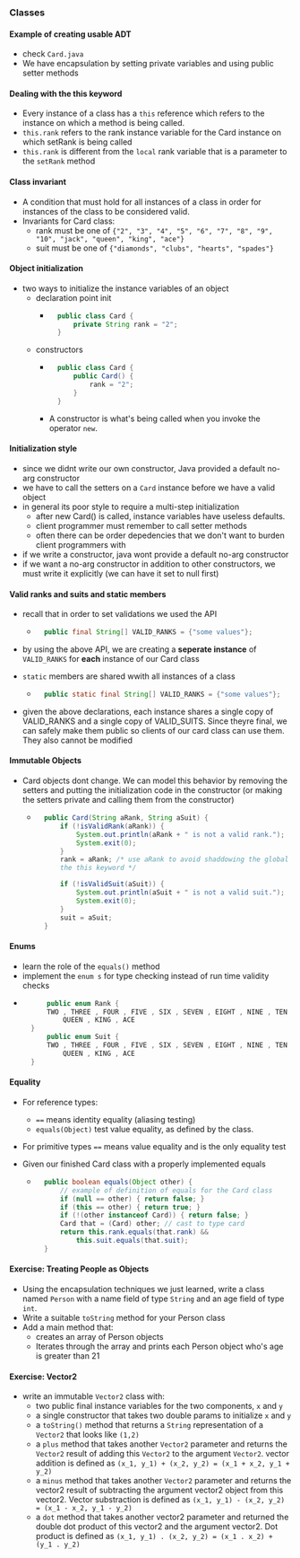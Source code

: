 ### Classes


#### Example of creating usable ADT
- check `Card.java`
- We have encapsulation by setting private variables and using public setter methods

#### Dealing with the this keyword
- Every instance of a class has a `this` reference which refers to the instance on which a method is being called.
- `this.rank` refers to the rank instance variable for the Card instance on which setRank is being called
- `this.rank` is different from the `local` rank variable that is a parameter to the `setRank` method 



#### Class invariant
- A condition that must hold for all instances of a class in order for instances of the class to be considered valid.
- Invariants for Card class:
    - rank must be one of `{"2", "3", "4", "5", "6", "7", "8", "9", "10", "jack", "queen", "king", "ace"}`
    - suit must be one of `{"diamonds", "clubs", "hearts", "spades"}`

#### Object initialization
- two ways to initialize the instance variables of an object 
    - declaration point init
        - ```java
            public class Card {
                private String rank = "2";
            }
            ```
    - constructors 
        - ```java
            public class Card {
                public Card() {
                    rank = "2";
                }
            }
        - A constructor is what's being called when you invoke the operator `new`.


#### Initialization style
- since we didnt write our own constructor, Java provided a default no-arg constructor
- we have to call the setters on a `Card` instance before we have a valid object
- in general its poor style to require a multi-step initialization
    - after new Card() is called, instance variables have useless defaults.
    - client programmer must remember to call setter methods
    - often there can be order depedencies that we don't want to burden client programmers with
- if we write a constructor, java wont provide a default no-arg constructor
- if we want a no-arg constructor in addition to other constructors, we must write it explicitly (we can have it set to null first)


#### Valid ranks and suits and static members

- recall that in order to set validations we used the API
    - ```java
        public final String[] VALID_RANKS = {"some values"};
        ```

- by using the above API, we are creating a **seperate instance** of `VALID_RANKS` for **each** instance of our Card class

- `static` members are shared wwith all instances of a class
    - ```java
        public static final String[] VALID_RANKS = {"some values"};
        ```
- given the above declarations, each instance shares a single copy of VALID_RANKS and a single copy of VALID_SUITS. Since theyre final, we can safely make them public so clients of our card class can use them. They also cannot be modified


#### Immutable Objects 
- Card objects dont change. We can model this behavior by removing the setters and putting the initialization code in the constructor (or making the setters private and calling them from the constructor)
    - ```java
        public Card(String aRank, String aSuit) {
            if (!isValidRank(aRank)) {
                System.out.println(aRank + " is not a valid rank.");
                System.exit(0);
            }
            rank = aRank; /* use aRank to avoid shaddowing the global variable and to also avoid using
            the this keyword */

            if (!isValidSuit(aSuit)) {
                System.out.println(aSuit + " is not a valid suit.");
                System.exit(0);
            }
            suit = aSuit;
        }
        ```

#### Enums

- learn the role of the `equals()` method 
- implement the `enum s` for type checking instead of run time validity checks
- ```java
        public enum Rank {
        TWO , THREE , FOUR , FIVE , SIX , SEVEN , EIGHT , NINE , TEN , JACK ,
            QUEEN , KING , ACE
    }
        public enum Suit {
        TWO , THREE , FOUR , FIVE , SIX , SEVEN , EIGHT , NINE , TEN , JACK ,
            QUEEN , KING , ACE
    }
    ```

#### Equality 
- For reference types:
    - `==` means identity equality (aliasing testing)
    - `equals(Object)` test value equality, as defined by the class.
- For primitive types `==` means value equality and is the only equality test

- Given our finished Card class with a properly implemented equals
    - ```java
        public boolean equals(Object other) {
            // example of definition of equals for the Card class
            if (null == other) { return false; }
            if (this == other) { return true; }
            if (!(other instanceof Card)) { return false; }
            Card that = (Card) other; // cast to type card
            return this.rank.equals(that.rank) && 
                this.suit.equals(that.suit);
        }
        ```

#### Exercise: Treating People as Objects
- Using the encapsulation techniques we just learned, write a class named `Person` with a name field of type `String` and an age field of type `int`. 
- Write a suitable `toString` method for your Person class
- Add a main method that:
    - creates an array of Person objects
    - Iterates through the array and prints each Person object who's age is greater than 21

#### Exercise: Vector2
- write an immutable `Vector2` class with:
    - two public final instance variables for the two components, `x` and `y` 
    - a single constructor that takes two double params to initialize `x` and `y`
    - a `toString()` method that returns a `String` representation of a `Vector2` that looks like `(1,2)`
    - a `plus` method that takes another `Vector2` parameter and returns the `Vector2` result of adding this `Vector2` to the argument `Vector2`. vector addition is defined as `(x_1, y_1) + (x_2, y_2) = (x_1 + x_2, y_1 + y_2)`
    - a `minus` method that takes another `Vector2` parameter and returns the vector2 result of subtracting the argument vector2 object from this vector2. Vector substraction is defined as `(x_1, y_1) - (x_2, y_2) = (x_1 - x_2, y_1 - y_2)`
    - a `dot` method that takes another vector2 parameter and returned the double dot product of this vector2 and the argument vector2. Dot product is defined as `(x_1, y_1) . (x_2, y_2) = (x_1 . x_2) + (y_1 . y_2)`
        